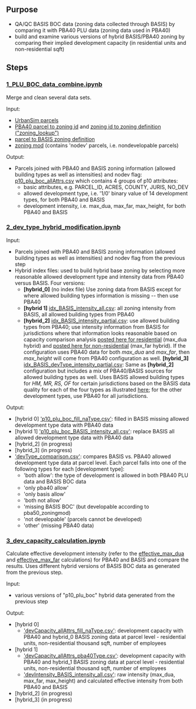 ## Purpose
* QA/QC BASIS BOC data (zoning data collected through BASIS) by comparing it with PBA40 PLU data (zoning data used in PBA40)
* build and examine various versions of hybrid BASIS/PBA40 zoning by comparing their implied development capacity (in residential units and non-residential sqft)

## Steps

### [1_PLU_BOC_data_combine.ipynb](1_PLU_BOC_data_combine.ipynb)
Merge and clean several data sets.

Input:
* [UrbanSim parcels](https://mtcdrive.box.com/s/hnwpcw97tqqga1ngvcs5oct5av2j1ine)
* [PBA40 parcel to zoning id](https://mtcdrive.box.com/s/ws7gjn63jew70ap81sjxlsl6eg39yas8) and [zoning id to zoning definition ("zoning_lookup")](https://github.com/BayAreaMetro/bayarea_urbansim/blob/master/data/zoning_lookup.csv)
* [parcel to BASIS zoning definition](https://mtcdrive.box.com/s/rind3o860bn4aj20ugwebl5gphark7ms)
* [zoning mod](https://mtcdrive.box.com/s/6t8w5mqcvyr2oh8b7c0gz6ifetvruzah) (contains 'nodev' parcels, i.e. nondevelopable parcels)

Output:
* Parcels joined with PBA40 and BASIS zoning information (allowed building types as well as intensities) and nodev flag: [p10_plu_boc_allAttrs.csv](https://mtcdrive.box.com/s/4eaas345rl3ivg8ulwpa5v4i3cvbx1ay) which contains 4 groups of p10 attributes: 
   * basic attributes, e.g. PARCEL_ID, ACRES, COUNTY, JURIS, NO_DEV
   * allowed development type, i.e. '1/0' binary value of 14 development types, for both PBA40 and BASIS
   * development intensity, i.e. max_dua, max_far, max_height, for both PBA40 and BASIS

### [2_dev_type_hybrid_modification.ipynb](2_dev_type_hybrid_modification.ipynb)

Input:
* Parcels joined with PBA40 and BASIS zoning information (allowed building types as well as intensities) and nodev flag from the previous step
* Hybrid index files: used to build hybrid base zoning by selecting more reasonable allowed development type and intensity data from PBA40 versus BASIS. Four versions:
   * **[hybrid_0]** (no index file) Use zoning data from BASIS except for where allowed building types information is missing -- then use PBA40
   * **[hybrid 1]** [idx_BASIS_intensity_all.csv](hybrid_index/idx_BASIS_intensity_all.csv): all zoning intensity from BASIS, all allowed building types from PBA40
   * **[hybrid_2]** [idx_BASIS_intensity_partial.csv](hybrid_index/idx_BASIS_intensity_partial.csv): use allowed building types from PBA40; use intensity information from BASIS for jurisdictions where that information looks reasonable based on capacity comparison analysis [posted here for residential](https://public.tableau.com/profile/yuqi6946#!/vizhome/Residential_UNIT_20200428_hybrid_1/Notes) (max_dua hybrid) and [posted here for non-residential](https://public.tableau.com/profile/yuqi6946#!/vizhome/Nonresidential_SQFT_20200428_hybrid_1/BASISMAX_FARdataquality?publish=yes) (max_far hybrid). If the configuration uses PBA40 data for both *max_dua* and *max_far*, then *max_height* will come from PBA40 configuration as well.
   **[hybrid_3]** [idx_BASIS_devType_intensity_partial.csv](hybrid_index/idx_BASIS_devType_intensity_partial.csv): Same as **[hybrid_2]** configuration but includes a mix of PBA40/BASIS sources for allowed building types as well.  Uses BASIS allowed building types for *HM, MR, RS, OF* for certain jurisdictions based on the BASIS data quality for each of the four types as illustrated [here](https://public.tableau.com/profile/yuqi6946#!/vizhome/devType_comparison_20200428/HM_comp?publish=yes); for the other development types, use PBA40 for all jurisdictions.

Output:
* [hybrid 0] ['p10_plu_boc_fill_naType.csv'](https://mtcdrive.box.com/s/x35fp65pv2lautamq15b4s0mfj3tr8l7): filled in BASIS missing allowed development type data with PBA40 data
* [hybrid 1] ['p10_plu_boc_BASIS_intensity_all.csv'](https://mtcdrive.box.com/s/xdwi6m00htngm65rvyu1ul8uenyflryc): replace BASIS all allowed development type data with PBA40 data
* [hybrid_2] (in progress)
* [hybrid_3] (in progress)
* ['devType_comparison.csv'](https://mtcdrive.box.com/s/mtjogl2fqf25yx7cxy6azrv587mo4itf): compares BASIS vs. PBA40 allowed development type data at parcel level. Each parcel falls into one of the following types for each [development type]:
    * 'both allow': the type of development is allowed in both PBA40 PLU data and BASIS BOC data
    * 'only pba40 allow'
    * 'only basis allow'
    * 'both not allow'
    * 'missing BASIS BOC' (but developable according to pba50_zoningmod)
    * 'not developable' (parcels cannot be developed)
    * 'other' (missing PBA40 data)

### [3_dev_capacity_calculation.ipynb](3_dev_capacity_calculation.ipynb)
Calculate effective development intensity (refer to the [effective_max_dua](https://github.com/UDST/bayarea_urbansim/blob/0fb7776596075fa7d2cba2b9fbc92333354ba6fa/baus/variables.py#L808) and [effective_max_far](https://github.com/UDST/bayarea_urbansim/blob/0fb7776596075fa7d2cba2b9fbc92333354ba6fa/baus/variables.py#L852) calculations) for PBA40 and BASIS and compare the results. Uses different hybrid versions of BASIS BOC data as generated from the previous step.

Input:
* various versions of "p10_plu_boc" hybrid data generated from the previous step

Output:
* [hybrid 0] 
	* ['devCapacity_allAttrs_fill_naType.csv'](https://mtcdrive.box.com/s/huty80u1m7lxlh20j1d2s8w1n9ny75bz): development capacity with PBA40 and hybrid_0 BASIS zoning data at parcel level - residential units, non-residential thousand sqft, number of employees
* [hybrid 1]
	* ['devCapacity_allAttrs_pba40Type.csv'](https://mtcdrive.box.com/s/09tbye86qs5kydhckoii53eitlac3my3): development capacity with PBA40 and hybrid_1 BASIS zoning data at parcel level - residential units, non-residential thousand sqft, number of employees
	* ['devIntensity_BASIS_intensity_all.csv'](https://mtcdrive.box.com/s/32hunczdkugk44iqw224ejozchutojd1): raw intensity (max_dua, max_far, max_height) and calculated effective intensity from both PBA40 and BASIS 
* [hybrid_2] (in progress)
* [hybrid_3] (in progress)

